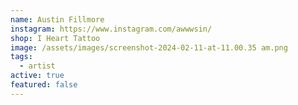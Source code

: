 ```yaml
---
name: Austin Fillmore
instagram: https://www.instagram.com/awwwsin/
shop: I Heart Tattoo
image: /assets/images/screenshot-2024-02-11-at-11.00.35 am.png
tags:
  - artist
active: true
featured: false
---
```

